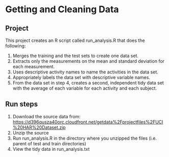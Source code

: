 # Getting and Cleaning Data

## Project
This project creates an R script called run_analysis.R that does the following:
1. Merges the training and the test sets to create one data set.
2. Extracts only the measurements on the mean and standard deviation for each measurement.
3. Uses descriptive activity names to name the activities in the data set.
4. Appropriately labels the data set with descriptive variable names.
5. From the data set in step 4, creates a second, independent tidy data set with the average of each variable for each activity and each subject.

## Run steps
1. Download the source data from: https://d396qusza40orc.cloudfront.net/getdata%2Fprojectfiles%2FUCI%20HAR%20Dataset.zip 
2. Unzip the source
3. Run run_analysis.R in the directory where you unzipped the files (i.e. parent of test and train directories)
4. View the tidy data in run_analysis.txt
